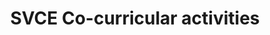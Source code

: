 ---
layout : project
title : SVCE Co-curricular activities
project-subject: Log of SVCE Co-curricular activities
screenshots:
  - ../images/co-curricular/screenshot_1.png
  - ../images/co-curricular/screenshot_2.png
  - ../images/co-curricular/screenshot_3.png
  - ../images/co-curricular/screenshot_4.png
  - ../images/co-curricular/screenshot_5.png
  - ../images/co-curricular/screenshot_6.png
project-details:
    Who asked?: I made this site for the <b>co-curricular activities department</b> of my college <b>SVCE</b> . <a href="http://www.svce.ac.in/departments/cse/profile/index.php?id=1">			 Susan elias</a>,one of my favourite professor at SVCE came up with this need . Whenever i see/hear about <a href="http://en.wikipedia.org/wiki/Marissa_Mayer">Marissa   			  mayer</a> , the face that popups up on to my head is SusanElias , one of the most influencial person  i've ever met and worked with.
---